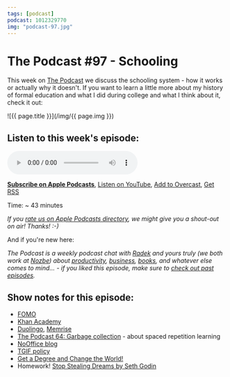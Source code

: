 ```yaml
---
tags: [podcast]
podcast: 1012329770
img: "podcast-97.jpg"
---
```


# The Podcast #97 - Schooling

This week on [The Podcast][p] we discuss the schooling system - how it works or actually why it doesn't. If you want to learn a little more about my history of formal education and what I did during college and what I think about it, check it out:

<!--More-->

![{{ page.title }}](/img/{{ page.img }})

## Listen to this week's episode:

<audio controls>
<source src="https://files.nozbe.com/podcast/097.mp3" type="audio/mpeg">
</audio>

**[Subscribe on Apple Podcasts][i]**, [Listen on YouTube][y], [Add to Overcast][ov], [Get RSS][rss]

Time: ~ 43 minutes

*If you [rate us on Apple Podcasts directory][i], we might give you a shout-out on air! Thanks! :-)*

And if you're new here:

*The Podcast is a weekly podcast chat with [Radek][r] and yours truly (we both work at [Nozbe][n]) about [productivity](/productivity), [business](/business), [books](/books), and whatever else comes to mind… - if you liked this episode, make sure to [check out past episodes](/podcast).*

## Show notes for this episode:

  * [FOMO](https://en.wikipedia.org/wiki/Fear_of_missing_out)
  * [Khan Academy](https://www.khanacademy.org/)
  * [Duolingo](https://www.duolingo.com/), [Memrise](https://www.memrise.com/)
  * [The Podcast 64: Garbage collection](/podcast-64) - about spaced repetition learning
  * [NoOffice blog](https://nooffice.org/)
  * [TGIF policy](https://sliwinski.com/tgif/)
  * [Get a Degree and Change the World!](https://sliwinski.com/get-a-degree-and-change-the-world/)
  * Homework! [Stop Stealing Dreams by Seth Godin](http://www.sethgodin.com/sg/docs/stopstealingdreamsscreen.pdf)

[ov]: https://overcast.fm/itunes1012329770/the-podcast
[y]: https://michael.gratis/thepodcastyt
[rss]: https://thepodcast.fm/episodes?format=RSS
[e]: /podcast-97
[p]: /podcast
[n]: https://nozbe.com/?a=mike
[r]: https://michael.gratis/radex
[i]: https://michael.gratis/thepodcast
[o]: https://michael.gratis/ipadonly

[pm]: http://productivemag.com/